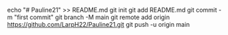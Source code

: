 echo "# Pauline21" >> README.md
git init
git add README.md
git commit -m "first commit"
git branch -M main
git remote add origin https://github.com/LarpH22/Pauline21.git
git push -u origin main
